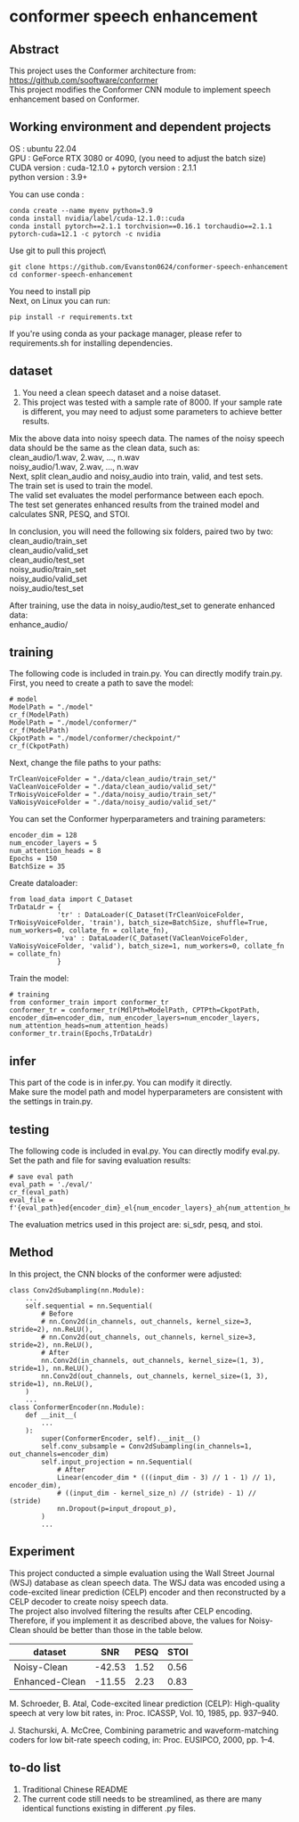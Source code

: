 # conformer speech enhancement
## Abstract
This project uses the Conformer architecture from:  
https://github.com/sooftware/conformer  
This project modifies the Conformer CNN module to implement speech enhancement based on Conformer.

## Working environment and dependent projects
OS : ubuntu 22.04  
GPU : GeForce RTX 3080 or 4090,  (you need to adjust the batch size)  
CUDA version : cuda-12.1.0 +
pytorch version : 2.1.1  
python version : 3.9+  

You can use conda :
```
conda create --name myenv python=3.9
conda install nvidia/label/cuda-12.1.0::cuda
conda install pytorch==2.1.1 torchvision==0.16.1 torchaudio==2.1.1 pytorch-cuda=12.1 -c pytorch -c nvidia
```

Use git to pull this project\
```
git clone https://github.com/Evanston0624/conformer-speech-enhancement
cd conformer-speech-enhancement
```

You need to install pip\
Next, on Linux you can run:
```
pip install -r requirements.txt
```
If you're using conda as your package manager, please refer to requirements.sh for installing dependencies.  
## dataset
1. You need a clean speech dataset and a noise dataset.
2. This project was tested with a sample rate of 8000. If your sample rate is different, you may need to adjust some parameters to achieve better results.  

Mix the above data into noisy speech data. The names of the noisy speech data should be the same as the clean data, such as:  
clean_audio/1.wav, 2.wav, ..., n.wav  
noisy_audio/1.wav, 2.wav, ..., n.wav  
Next, split clean_audio and noisy_audio into train, valid, and test sets.  
The train set is used to train the model.  
The valid set evaluates the model performance between each epoch.  
The test set generates enhanced results from the trained model and calculates SNR, PESQ, and STOI.  

In conclusion, you will need the following six folders, paired two by two:  
clean_audio/train_set  
clean_audio/valid_set  
clean_audio/test_set  
noisy_audio/train_set  
noisy_audio/valid_set  
noisy_audio/test_set  

After training, use the data in noisy_audio/test_set to generate enhanced data:  
enhance_audio/  

## training
The following code is included in train.py. You can directly modify train.py.  
First, you need to create a path to save the model:  
```
# model
ModelPath = "./model"
cr_f(ModelPath)
ModelPath = "./model/conformer/"
cr_f(ModelPath)
CkpotPath = "./model/conformer/checkpoint/"
cr_f(CkpotPath)
```
Next, change the file paths to your paths:  
```
TrCleanVoiceFolder = "./data/clean_audio/train_set/"
VaCleanVoiceFolder = "./data/clean_audio/valid_set/"
TrNoisyVoiceFolder = "./data/noisy_audio/train_set/"
VaNoisyVoiceFolder = "./data/noisy_audio/valid_set/"
```

You can set the Conformer hyperparameters and training parameters:  
```
encoder_dim = 128
num_encoder_layers = 5
num_attention_heads = 8
Epochs = 150
BatchSize = 35
```

Create dataloader:  
```
from load_data import C_Dataset
TrDataLdr = {
            'tr' : DataLoader(C_Dataset(TrCleanVoiceFolder, TrNoisyVoiceFolder, 'train'), batch_size=BatchSize, shuffle=True, num_workers=0, collate_fn = collate_fn),
             'va' : DataLoader(C_Dataset(VaCleanVoiceFolder, VaNoisyVoiceFolder, 'valid'), batch_size=1, num_workers=0, collate_fn = collate_fn)
            }
```

Train the model:  
```
# training
from conformer_train import conformer_tr
conformer_tr = conformer_tr(MdlPth=ModelPath, CPTPth=CkpotPath, encoder_dim=encoder_dim, num_encoder_layers=num_encoder_layers, num_attention_heads=num_attention_heads)
conformer_tr.train(Epochs,TrDataLdr)
```
## infer
This part of the code is in infer.py. You can modify it directly.  
Make sure the model path and model hyperparameters are consistent with the settings in train.py.  

## testing
The following code is included in eval.py. You can directly modify eval.py.  
Set the path and file for saving evaluation results:  
```
# save eval path
eval_path = './eval/'
cr_f(eval_path)
eval_file = f'{eval_path}ed{encoder_dim}_el{num_encoder_layers}_ah{num_attention_heads}.txt'
```
The evaluation metrics used in this project are: si_sdr, pesq, and stoi.  

## Method
In this project, the CNN blocks of the conformer were adjusted:  
```
class Conv2dSubampling(nn.Module):
	...
	self.sequential = nn.Sequential(
		# Before
		# nn.Conv2d(in_channels, out_channels, kernel_size=3, stride=2), nn.ReLU(),
		# nn.Conv2d(out_channels, out_channels, kernel_size=3, stride=2), nn.ReLU(),
		# After
		nn.Conv2d(in_channels, out_channels, kernel_size=(1, 3), stride=1), nn.ReLU(),
		nn.Conv2d(out_channels, out_channels, kernel_size=(1, 3), stride=1), nn.ReLU(),
	)
	...
class ConformerEncoder(nn.Module):
	def __init__(
		...
	):
		super(ConformerEncoder, self).__init__()
        self.conv_subsample = Conv2dSubampling(in_channels=1, out_channels=encoder_dim)
        self.input_projection = nn.Sequential(
	        # After
            Linear(encoder_dim * (((input_dim - 3) // 1 - 1) // 1), encoder_dim),
            # ((input_dim - kernel_size_n) // (stride) - 1) // (stride)
            nn.Dropout(p=input_dropout_p),
        )
        ...
```
## Experiment
This project conducted a simple evaluation using the Wall Street Journal (WSJ) database as clean speech data. The WSJ data was encoded using a code-excited linear prediction (CELP) encoder and then reconstructed by a CELP decoder to create noisy speech data.   
The project also involved filtering the results after CELP encoding. Therefore, if you implement it as described above, the values for Noisy-Clean should be better than those in the table below.    

| dataset | SNR | PESQ | STOI | 
|-----------------|--------|------|------| 
| Noisy-Clean | -42.53 | 1.52 | 0.56 | 
| Enhanced-Clean | -11.55 | 2.23 | 0.83 |

M. Schroeder, B. Atal, Code-excited linear prediction (CELP): High-quality speech at very low bit rates, in: Proc. ICASSP, Vol. 10, 1985, pp. 937–940.  

J. Stachurski, A. McCree, Combining parametric and waveform-matching coders for low bit-rate speech coding, in: Proc. EUSIPCO, 2000, pp. 1–4.  

## to-do list
1. Traditional Chinese README
2. The current code still needs to be streamlined, as there are many identical functions existing in different .py files.  
